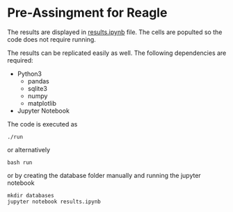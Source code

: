 # Pre-Assingment for Reagle

The results are displayed in [results.ipynb](https://github.com/serveri24h/reagle_pre_assignment/blob/main/results.ipynb) file. The cells are populted so the code does not require running.

The results can be replicated easily as well. The following dependencies are required:
* Python3
    * pandas
    * sqlite3
    * numpy
    * matplotlib
* Jupyter Notebook

The code is executed as
```
./run
```

or alternatively
```
bash run
```

or by creating the database folder manually and running the jupyter notebook
```
mkdir databases
jupyter notebook results.ipynb
```

